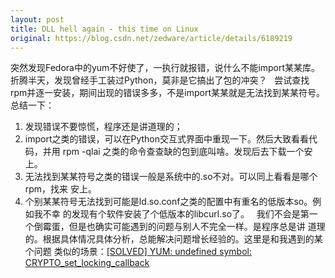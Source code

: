 ```yaml
---
layout: post
title: DLL hell again - this time on Linux
original: https://blog.csdn.net/zedware/article/details/6189219
---
```


突然发现Fedora中的yum不好使了，一执行就报错，说什么不能import某某库。
折腾半天，发现曾经手工装过Python，莫非是它搞出了包的冲突？
 
尝试查找rpm并逐一安装，期间出现的错误多多，不是import某某就是无法找到某某符号。
总结一下：
1. 发现错误不要惊慌，程序还是讲道理的；
2. import之类的错误，可以在Python交互式界面中重现一下。然后大致看看代码，并用
rpm -qlai 之类的命令查查缺的包到底叫啥。发现后去下载一个安上。
3. 无法找到某某符号之类的错误一般是系统中的.so不对。可以同上看看是哪个rpm，找来
安上。
4. 个别某某符号无法找到可能是ld.so.conf之类的配置中有重名的低版本so。例如我不幸
的发现有个软件安装了个低版本的libcurl.so了。
 
我们不会是第一个倒霉蛋，但是也确实可能遇到的问题与别人不完全一样。是程序总是讲
道理的。根据具体情况具体分析，总能解决问题增长经验的。这里是和我遇到的某个问题
类似的场景：[[SOLVED] YUM: undefined symbol: CRYPTO_set_locking_callback](http://www.linuxquestions.org/questions/fedora-35/yum-undefined-symbol-crypto_set_locking_callback-839211/)
